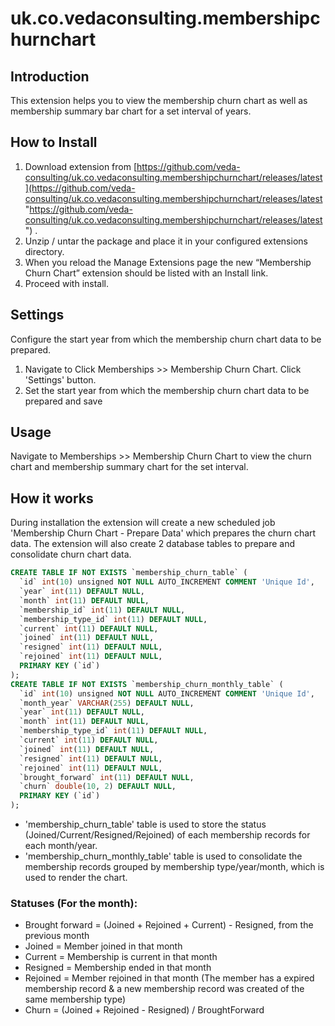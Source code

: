 # uk.co.vedaconsulting.membershipchurnchart

## Introduction

This extension helps you to view the membership churn chart as well as membership summary bar chart for a set interval of years.

## How to Install

1. Download extension from [https://github.com/veda-consulting/uk.co.vedaconsulting.membershipchurnchart/releases/latest](https://github.com/veda-consulting/uk.co.vedaconsulting.membershipchurnchart/releases/latest "https://github.com/veda-consulting/uk.co.vedaconsulting.membershipchurnchart/releases/latest") .
2. Unzip / untar the package and place it in your configured extensions directory.
3. When you reload the Manage Extensions page the new “Membership Churn Chart” extension should be listed with an Install link.
4. Proceed with install.

## Settings

Configure the start year from which the membership churn chart data to be prepared. 

1. Navigate to Click Memberships >> Membership Churn Chart. Click 'Settings' button.
2. Set the start year from which the membership churn chart data to be prepared and save

## Usage

Navigate to Memberships >> Membership Churn Chart to view the churn chart and membership summary chart for the set interval.

## How it works

During installation the extension will create a new scheduled job 'Membership Churn Chart - Prepare Data' which prepares the churn chart data.
The extension will also create 2 database tables to prepare and consolidate churn chart data.

```sql
CREATE TABLE IF NOT EXISTS `membership_churn_table` (
  `id` int(10) unsigned NOT NULL AUTO_INCREMENT COMMENT 'Unique Id',
  `year` int(11) DEFAULT NULL,
  `month` int(11) DEFAULT NULL,
  `membership_id` int(11) DEFAULT NULL,
  `membership_type_id` int(11) DEFAULT NULL,
  `current` int(11) DEFAULT NULL,
  `joined` int(11) DEFAULT NULL,
  `resigned` int(11) DEFAULT NULL,
  `rejoined` int(11) DEFAULT NULL,
  PRIMARY KEY (`id`)
);
CREATE TABLE IF NOT EXISTS `membership_churn_monthly_table` (
  `id` int(10) unsigned NOT NULL AUTO_INCREMENT COMMENT 'Unique Id',
  `month_year` VARCHAR(255) DEFAULT NULL,
  `year` int(11) DEFAULT NULL,
  `month` int(11) DEFAULT NULL,
  `membership_type_id` int(11) DEFAULT NULL,
  `current` int(11) DEFAULT NULL,
  `joined` int(11) DEFAULT NULL,
  `resigned` int(11) DEFAULT NULL,
  `rejoined` int(11) DEFAULT NULL,
  `brought_forward` int(11) DEFAULT NULL,
  `churn` double(10, 2) DEFAULT NULL,
  PRIMARY KEY (`id`)
);
```

* 'membership_churn_table' table is used to store the status (Joined/Current/Resigned/Rejoined) of each membership records for each month/year.
* 'membership_churn_monthly_table' table is used to consolidate the membership records grouped by membership type/year/month, which is used to render the chart.

### Statuses (For the month):
* Brought forward = (Joined + Rejoined + Current) - Resigned, from the previous month
* Joined = Member joined in that month
* Current = Membership is current in that month
* Resigned = Membership ended in that month
* Rejoined = Member rejoined in that month (The member has a expired membership record & a new membership record was created of the same membership type)
* Churn = (Joined + Rejoined - Resigned) / BroughtForward
